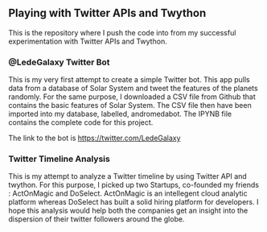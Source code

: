 ## Playing with Twitter APIs and Twython  ##

This is the repository where I push the code into from my successful experimentation with Twitter APIs and Twython.

### @LedeGalaxy Twitter Bot ###

This is my very first attempt to create a simple Twitter bot. This app pulls data from a database of Solar System and tweet the features of the planets randomly.
For the same purpose, I downloaded a CSV file from Github that contains the basic features of Solar System. The CSV file then have been imported into my database, labelled, andromedabot.
The IPYNB file contains the complete code for this project.

The link to the bot is https://twitter.com/LedeGalaxy

### Twitter Timeline Analysis ###

This is my attempt to analyze a Twitter timeline by using Twitter API and twython. For this purpose, I picked up two Startups, co-founded my friends : ActOnMagic and DoSelect. ActOnMagic is an intellegent cloud analytic platform whereas DoSelect has built a solid hiring platform for developers. I hope this analysis would help both the companies get an insight into the dispersion of their twitter followers around the globe.
